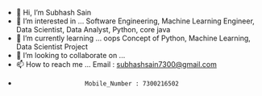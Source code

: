 - 👋 Hi, I’m Subhash Sain
- 👀 I’m interested in ... Software Engineering, Machine Learning Engineer, Data Scientist, Data Analyst, Python, core java
- 🌱 I’m currently learning ... oops Concept of Python, Machine Learning, Data Scientist Project
- 💞️ I’m looking to collaborate on ...
- 📫 How to reach me ... Email : subhashsain7300@gmail.com
-                        Mobile_Number : 7300216502
